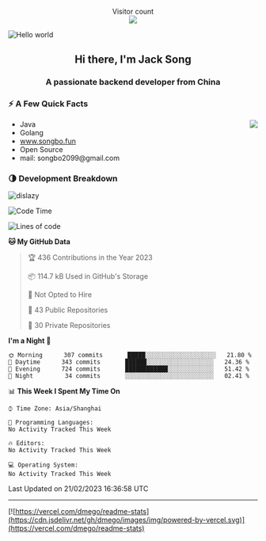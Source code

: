 <p align="center"> 
  Visitor count<br>
  <img src="https://profile-counter.glitch.me/dislazy/count.svg" />
</p>
<img src="https://cdn.jsdelivr.net/gh/dislazy/dislazy@main/dino.gif" alt="Hello world">


<h2 align="center">Hi there, I'm Jack Song </h2>
<h3 align="center">A passionate backend developer from China</h3>

### ⚡️ A Few Quick Facts

<img align="right" src="https://readme-stats-dmego.vercel.app/api?username=dislazy&count_private=true&show_icons=true&icon_color=1573B3&hide_title=true&text_color=718096&bg_color=00000000&hide_border=true"/>

<ul>
    <li> Java</li>
    <li> Golang</li>
    <li> <a href="https://www.songbo.fun/">www.songbo.fun</a></li>
    <li> Open Source</li>
    <li> mail: songbo2099@gmail.com</li>
</ul>

### 🌗 Development Breakdown

<img src="https://komarev.com/ghpvc/?username=dislazy" alt="dislazy" />

<!--START_SECTION:waka-->
![Code Time](http://img.shields.io/badge/Code%20Time-16%20hrs%2037%20mins-blue)

![Lines of code](https://img.shields.io/badge/From%20Hello%20World%20I%27ve%20Written-11%20Million%20lines%20of%20code-blue)

**🐱 My GitHub Data** 

> 🏆 436 Contributions in the Year 2023
 > 
> 📦 114.7 kB Used in GitHub's Storage 
 > 
> 🚫 Not Opted to Hire
 > 
> 📜 43 Public Repositories 
 > 
> 🔑 30 Private Repositories  
 > 
**I'm a Night 🦉** 

```text
🌞 Morning      307 commits       █████░░░░░░░░░░░░░░░░░░░░   21.80 % 
🌆 Daytime      343 commits       ██████░░░░░░░░░░░░░░░░░░░   24.36 % 
🌃 Evening      724 commits       ████████████░░░░░░░░░░░░░   51.42 % 
🌙 Night         34 commits       ░░░░░░░░░░░░░░░░░░░░░░░░░   02.41 % 

```


📊 **This Week I Spent My Time On** 

```text
⌚︎ Time Zone: Asia/Shanghai

💬 Programming Languages: 
No Activity Tracked This Week

🔥 Editors: 
No Activity Tracked This Week

💻 Operating System: 
No Activity Tracked This Week

```


 Last Updated on 21/02/2023 16:36:58 UTC
<!--END_SECTION:waka-->

---

[![https://vercel.com/dmego/readme-stats](https://cdn.jsdelivr.net/gh/dmego/images/img/powered-by-vercel.svg)](https://vercel.com/dmego/readme-stats)



